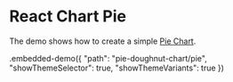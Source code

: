 # React Chart Pie

The demo shows how to create a simple [Pie Chart](../../docs/reference/pie-series.md).

.embedded-demo({ "path": "pie-doughnut-chart/pie", "showThemeSelector": true, "showThemeVariants": true })
